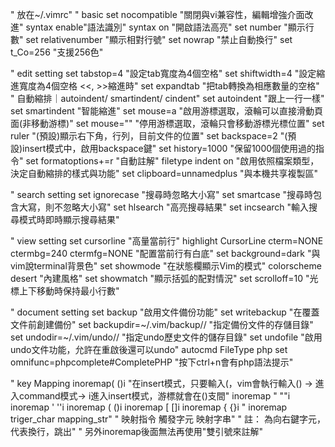 " 放在~/.vimrc"
" basic
set nocompatible "關閉與vi兼容性，編輯增強介面改進"
syntax enable"語法識別"
syntax on "開啟語法高亮"
set number "顯示行數"
set relativenumber "顯示相對行號"
set nowrap "禁止自動換行"
set t_Co=256 "支援256色"

" edit setting
set tabstop=4 "設定tab寬度為4個空格"
set shiftwidth=4 "設定縮進寬度為4個空格 <<, >>縮進時"
set expandtab "把tab轉換為相應數量的空格"
" 自動縮排｜autoindent/ smartindent/ cindent"
set autoindent "跟上一行一樣"
set smartindent "智能縮進"
set mouse=a "啟用游標選取，滾輪可以直接滑動頁面(非移動游標)"
set mouse="" "停用游標選取，滾輪只會移動游標光標位置"
set ruler "(預設)顯示右下角，行列，目前文件的位置"
set backspace=2 "(預設)insert模式中，啟用backspace鍵"
set history=1000 "保留1000個使用過的指令"
set formatoptions+=r "自動註解"
filetype indent on "啟用依照檔案類型，決定自動縮排的樣式與功能"
set clipboard=unnamedplus "與本機共享複製區"

" search setting
set ignorecase "搜尋時忽略大小寫"
set smartcase "搜尋時包含大寫，則不忽略大小寫"
set hlsearch "高亮搜尋結果"
set incsearch "輸入搜尋模式時即時顯示搜尋結果"

" view setting
set cursorline "高量當前行"
highlight CursorLine cterm=NONE ctermbg=240 ctermfg=NONE "配置當前行有白底"
set background=dark "與vim說terminal背景色"
set showmode "在狀態欄顯示Vim的模式"
colorscheme desert "內建風格"
set showmatch "顯示括弧的配對情況"
set scrolloff=10 "光標上下移動時保持最小行數"

" document setting
set backup "啟用文件備份功能"
set writebackup "在覆蓋文件前創建備份"
set backupdir=~/.vim/backup//  "指定備份文件的存儲目錄"
set undodir=~/.vim/undo// "指定undo歷史文件的儲存目錄"
set undofile "啟用undo文件功能，允許在重啟後還可以undo"
autocmd FileType php set omnifunc=phpcomplete#CompletePHP "按下ctrl+n會有php語法提示"


" key Mapping
inoremap( ()<ESC>i "在insert模式，只要輸入(，vim會執行輸入() -> <ESC>進入command模式-> i進入insert模式，游標就會在()支間"
inoremap " ""<ESC>i
inoremap ' ''<ESC>i
inoremap ( ()<ESC>i
inoremap [ []<ESC>i
inoremap { {}<ESC>i
" inoremap  triger_char  mapping_str"
" 映射指令     觸發字元     映射字串"
" 註：<LEFT> 為向右鍵字元，<CR>代表換行，<ESC>跳出"
" 另外inoremap後面無法再使用"雙引號來註解"
